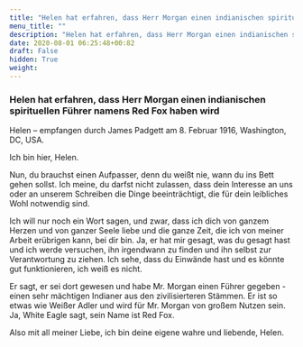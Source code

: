 ```yaml
---
title: "Helen hat erfahren, dass Herr Morgan einen indianischen spirituellen Führer namens Red Fox haben wird"
menu_title: ""
description: "Helen hat erfahren, dass Herr Morgan einen indianischen spirituellen Führer namens Red Fox haben wird"
date: 2020-08-01 06:25:48+00:82
draft: False
hidden: True
weight:
---
```

### Helen hat erfahren, dass Herr Morgan einen indianischen spirituellen Führer namens Red Fox haben wird

Helen – empfangen durch James Padgett am 8. Februar 1916, Washington, DC, USA.

Ich bin hier, Helen.

Nun, du brauchst einen Aufpasser, denn du weißt nie, wann du ins Bett gehen sollst. Ich meine, du darfst nicht zulassen, dass dein Interesse an uns oder an unserem Schreiben die Dinge beeinträchtigt, die für dein leibliches Wohl notwendig sind.

Ich will nur noch ein Wort sagen, und zwar, dass ich dich von ganzem Herzen und von ganzer Seele liebe und die ganze Zeit, die ich von meiner Arbeit erübrigen kann, bei dir bin. Ja, er hat mir gesagt, was du gesagt hast und ich werde versuchen, ihn irgendwann zu finden und ihn selbst zur Verantwortung zu ziehen. Ich sehe, dass du Einwände hast und es könnte gut funktionieren, ich weiß es nicht.

Er sagt, er sei dort gewesen und habe Mr. Morgan einen Führer gegeben - einen sehr mächtigen Indianer aus den zivilisierteren Stämmen. Er ist so etwas wie Weißer Adler und wird für Mr. Morgan von großem Nutzen sein. Ja, White Eagle sagt, sein Name ist Red Fox.

Also mit all meiner Liebe, ich bin deine eigene wahre und liebende, Helen.
